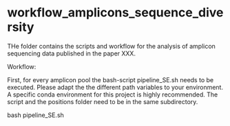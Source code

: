 # workflow_amplicons_sequence_diversity

THe folder contains the scripts and workflow for the analysis of amplicon sequencing data published in the paper XXX.

Workflow:


First, for every amplicon pool the bash-script pipeline_SE.sh needs to be executed. Please adapt the the different path variables to your environment. A specific conda environment for this project is highly recommended. The script and the positions folder need to be in the same subdirectory.

bash pipeline_SE.sh
